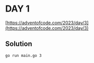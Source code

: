 # DAY 1

[https://adventofcode.com/2023/day/3](https://adventofcode.com/2023/day/3)

## Solution

```bash
go run main.go 3
```
